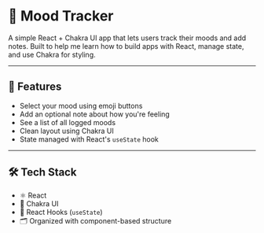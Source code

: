 # 🧠 Mood Tracker

A simple React + Chakra UI app that lets users track their moods and add notes. Built to help me learn how to build apps with React, manage state, and use Chakra for styling.

---

## 🚀 Features

- Select your mood using emoji buttons
- Add an optional note about how you're feeling
- See a list of all logged moods
- Clean layout using Chakra UI
- State managed with React's `useState` hook

---

## 🛠 Tech Stack

- ⚛️ React
- 💅 Chakra UI
- 🧠 React Hooks (`useState`)
- 🗂 Organized with component-based structure
